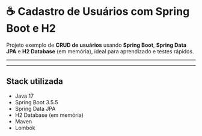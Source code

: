 # ☕ Cadastro de Usuários com Spring Boot e H2

Projeto exemplo de **CRUD de usuários** usando **Spring Boot**, **Spring Data JPA** e **H2 Database** (em memória), ideal para aprendizado e testes rápidos.

---




---


## Stack utilizada

- Java 17
- Spring Boot 3.5.5
- Spring Data JPA
- H2 Database (em memória)
- Maven
- Lombok
